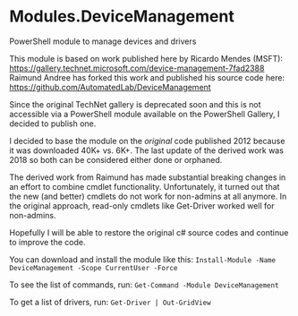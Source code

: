 # Modules.DeviceManagement
PowerShell module to manage devices and drivers

This module is based on work published here by Ricardo Mendes (MSFT): https://gallery.technet.microsoft.com/device-management-7fad2388
Raimund Andree has forked this work and published his source code here: https://github.com/AutomatedLab/DeviceManagement

Since the original TechNet gallery is deprecated soon and this is not accessible via a PowerShell module available on the PowerShell Gallery, I decided to publish one. 

I decided to base the module on the *original* code published 2012 because it was downloaded 40K+ vs. 6K+. The last update of the derived work was 2018 so both can be considered either done or orphaned.

The derived work from Raimund has made substantial breaking changes in an effort to combine cmdlet functionality. Unfortunately, it turned out that the new (and better) cmdlets do not work for non-admins at all anymore. In the original approach, read-only cmdlets like Get-Driver worked well for non-admins. 

Hopefully I will be able to restore the original c# source codes and continue to improve the code.

You can download and install the module like this:
`Install-Module -Name DeviceManagement -Scope CurrentUser -Force`

To see the list of commands, run:
`Get-Command -Module DeviceManagement`

To get a list of drivers, run:
`Get-Driver | Out-GridView`
